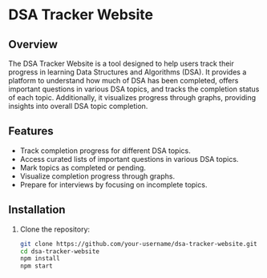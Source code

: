 # DSA Tracker Website

## Overview
The DSA Tracker Website is a tool designed to help users track their progress in learning Data Structures and Algorithms (DSA). It provides a platform to understand how much of DSA has been completed, offers important questions in various DSA topics, and tracks the completion status of each topic. Additionally, it visualizes progress through graphs, providing insights into overall DSA topic completion.

## Features
- Track completion progress for different DSA topics.
- Access curated lists of important questions in various DSA topics.
- Mark topics as completed or pending.
- Visualize completion progress through graphs.
- Prepare for interviews by focusing on incomplete topics.

## Installation
1. Clone the repository:
   ```bash
   git clone https://github.com/your-username/dsa-tracker-website.git
   cd dsa-tracker-website
   npm install
   npm start
